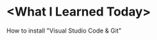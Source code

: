 <p>
<h1>&lt;What I Learned Today&gt;</h1>
</p>

How to install &quot;Visual Studio Code &amp; Git&quot;
